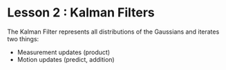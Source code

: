 # Lesson 2 : Kalman Filters

The   Kalman   Filter   represents   all distributions   of   the   Gaussians   and  iterates two things:
* Measurement updates (product)
* Motion updates (predict, addition)
